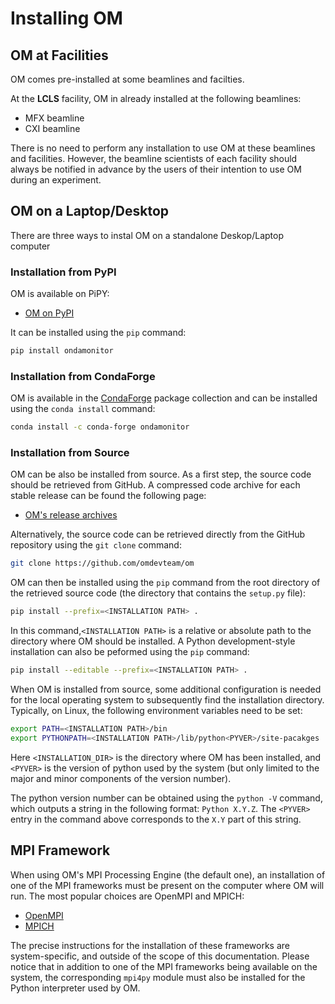 # Installing OM


## OM at Facilities

OM comes pre-installed at some beamlines and facilties.

At the **LCLS** facility, OM in already installed at the following beamlines:

  - MFX beamline
  - CXI beamline

There is no need to perform any installation to use OM at these beamlines and
facilities. However, the beamline scientists of each facility should always be notified
in advance by the users of their intention to use OM during an experiment.


## OM on a Laptop/Desktop

There are three ways to instal OM on a standalone Deskop/Laptop computer


### Installation from PyPI

OM is available on PiPY:

* [OM on PyPI](https://fill.in.url) 

It can be installed using the `pip` command:

``` bash
pip install ondamonitor
```

### Installation from CondaForge

OM is available in the [CondaForge](https://conda-forge.org) package collection and can
be installed using the `conda install` command:

``` bash
conda install -c conda-forge ondamonitor
```

### Installation from Source

OM can be also be installed from source. As a first step, the source code should be
retrieved from GitHub. A compressed code archive for each stable release can be found
the following page:

* [OM's release archives](https://github.com/omdevteam/om-internal/releases)

Alternatively, the source code can be retrieved directly from the GitHub repository
using the `git clone` command:

``` bash
git clone https://github.com/omdevteam/om
```

OM can then be installed using the `pip` command from the root directory of the
retrieved source code (the directory that contains the `setup.py` file):

``` bash
pip install --prefix=<INSTALLATION PATH> .
```

In this command,`<INSTALLATION PATH>` is a relative or absolute path to the directory
where OM should be installed. A Python development-style installation can also be
peformed using the `pip` command:

``` bash
pip install --editable --prefix=<INSTALLATION PATH> .
```

When OM is installed from source, some additional configuration is needed for the local 
operating system to subsequently find the installation directory. Typically, on Linux,
the following environment variables need to be set:

```bash
export PATH=<INSTALLATION PATH>/bin
export PYTHONPATH=<INSTALLATION PATH>/lib/python<PYVER>/site-pacakges
```

Here `<INSTALLATION_DIR>` is the directory where OM has been installed, and `<PYVER>`
is the version of python used by the system (but only limited to the major and minor
components of the version number).

The python version number can be obtained using the `python -V` command, which outputs
a string in the following format: `Python X.Y.Z`. The `<PYVER>` entry in the command
above corresponds to the `X.Y` part of this string.


## MPI Framework

When using OM's MPI Processing Engine (the default one), an installation of one of the
MPI frameworks must be present on the computer where OM will run. The most popular
choices are OpenMPI and MPICH:

* [OpenMPI](https://www.open-mpi.org)
* [MPICH](https://www.mpich.org)

The precise instructions for the installation of these frameworks are system-specific,
and outside of the scope of this documentation. Please notice that in addition to one
of the MPI frameworks being available on the system, the corresponding `mpi4py` module
must also be installed for the Python interpreter used by OM.








